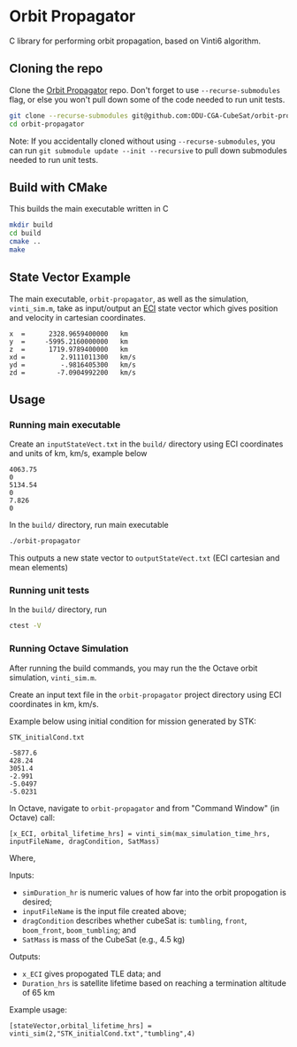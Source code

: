 # Orbit Propagator

C library for performing orbit propagation, based on Vinti6 algorithm.

## Cloning the repo

Clone the [Orbit Propagator](https://github.com/odu-cga-cubesat/orbit-propagator.git) repo. Don't forget to use `--recurse-submodules` flag, or else you won't pull down some of the code needed to run unit tests.

```bash
git clone --recurse-submodules git@github.com:ODU-CGA-CubeSat/orbit-propagator.git
cd orbit-propagator
```

Note: If you accidentally cloned without using `--recurse-submodules`, you can run `git submodule update --init --recursive` to pull down submodules needed to run unit tests.

## Build with CMake

This builds the main executable written in C

```bash
mkdir build
cd build
cmake ..
make
```

## State Vector Example

The main executable, `orbit-propagator`, as well as the simulation, `vinti_sim.m`, take as input/output an [ECI](https://en.wikipedia.org/wiki/Earth-centered_inertial) state vector which gives position and velocity in cartesian coordinates.
```
x  =      2328.9659400000   km
y  =     -5995.2160000000   km
z  =      1719.9789400000   km
xd =         2.9111011300   km/s
yd =         -.9816405300   km/s
zd =        -7.0904992200   km/s
```

## Usage

### Running main executable

Create an `inputStateVect.txt` in the `build/` directory using ECI coordinates and units of km, km/s, example below

```
4063.75
0
5134.54
0
7.826
0
```

In the `build/` directory, run main executable

```bash
./orbit-propagator
```

This outputs a new state vector to `outputStateVect.txt` (ECI cartesian and mean elements)

### Running unit tests

In the `build/` directory, run

```bash
ctest -V
```

### Running Octave Simulation

After running the build commands, you may run the the Octave orbit simulation, `vinti_sim.m`.

Create an input text file in the `orbit-propagator` project directory using ECI coordinates in km, km/s.

Example below using initial condition for mission generated by STK:

`STK_initialCond.txt`

```
-5877.6
428.24
3051.4
-2.991
-5.0497
-5.0231
```

In Octave, navigate to `orbit-propagator` and from "Command Window" (in Octave) call:

`[x_ECI, orbital_lifetime_hrs] = vinti_sim(max_simulation_time_hrs, inputFileName, dragCondition, SatMass)`

Where,

Inputs:  
- `simDuration_hr` is numeric values of how far into the orbit propogation is desired;
- `inputFileName` is the input file created above;
- `dragCondition` describes whether cubeSat is: `tumbling`, `front`, `boom_front`, `boom_tumbling`; and
- `SatMass` is mass of the CubeSat (e.g., 4.5 kg)

Outputs:
- `x_ECI` gives propogated TLE data; and
- `Duration_hrs` is satellite lifetime based on reaching a termination altitude of 65 km

Example usage:

`[stateVector,orbital_lifetime_hrs] = vinti_sim(2,"STK_initialCond.txt","tumbling",4)`
